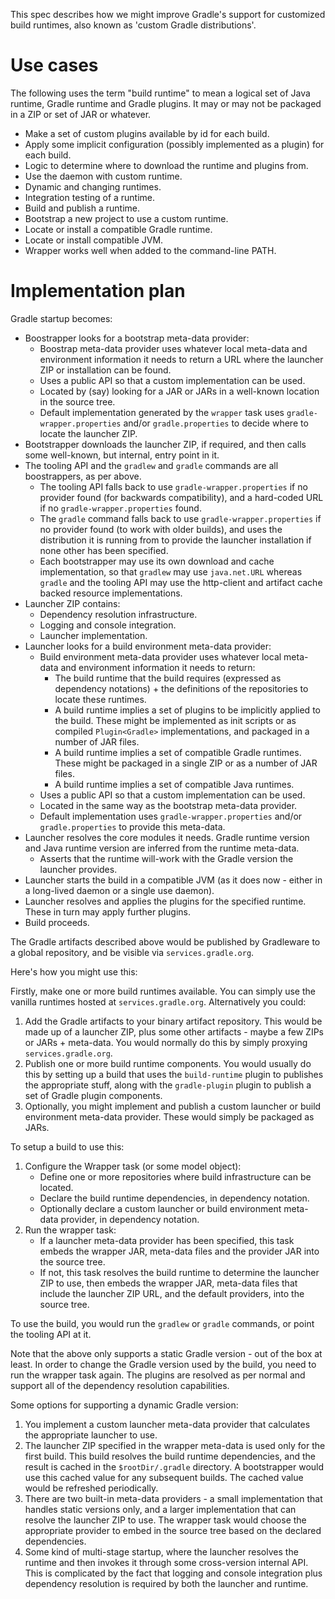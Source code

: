 
This spec describes how we might improve Gradle's support for customized build runtimes, also known as 'custom Gradle distributions'.

# Use cases

The following uses the term "build runtime" to mean a logical set of Java runtime, Gradle runtime and Gradle plugins. It may or
may not be packaged in a ZIP or set of JAR or whatever.

- Make a set of custom plugins available by id for each build.
- Apply some implicit configuration (possibly implemented as a plugin) for each build.
- Logic to determine where to download the runtime and plugins from.
- Use the daemon with custom runtime.
- Dynamic and changing runtimes.
- Integration testing of a runtime.
- Build and publish a runtime.
- Bootstrap a new project to use a custom runtime.
- Locate or install a compatible Gradle runtime.
- Locate or install compatible JVM.
- Wrapper works well when added to the command-line PATH.

# Implementation plan

Gradle startup becomes:

- Boostrapper looks for a bootstrap meta-data provider:
    - Boostrap meta-data provider uses whatever local meta-data and environment information it needs to return a URL where the launcher ZIP or installation can be found.
    - Uses a public API so that a custom implementation can be used.
    - Located by (say) looking for a JAR or JARs in a well-known location in the source tree.
    - Default implementation generated by the `wrapper` task uses `gradle-wrapper.properties` and/or `gradle.properties` to decide where to locate the launcher ZIP.
- Bootstrapper downloads the launcher ZIP, if required, and then calls some well-known, but internal, entry point in it.
- The tooling API and the `gradlew` and `gradle` commands are all boostrappers, as per above.
    - The tooling API falls back to use `gradle-wrapper.properties` if no provider found (for backwards compatibility), and a hard-coded URL if no `gradle-wrapper.properties` found.
    - The `gradle` command falls back to use `gradle-wrapper.properties` if no provider found (to work with older builds), and uses the distribution it is running from to
      provide the launcher installation if none other has been specified.
    - Each bootstrapper may use its own download and cache implementation, so that `gradlew` may use `java.net.URL` whereas `gradle` and the tooling API may use the
      http-client and artifact cache backed resource implementations.
- Launcher ZIP contains:
    - Dependency resolution infrastructure.
    - Logging and console integration.
    - Launcher implementation.
- Launcher looks for a build environment meta-data provider:
    - Build environment meta-data provider uses whatever local meta-data and environment information it needs to return:
        - The build runtime that the build requires (expressed as dependency notations) + the definitions of the repositories to locate these runtimes.
        - A build runtime implies a set of plugins to be implicitly applied to the build. These might be implemented as init scripts or as compiled `Plugin<Gradle>`
         implementations, and packaged in a number of JAR files.
        - A build runtime implies a set of compatible Gradle runtimes. These might be packaged in a single ZIP or as a number of JAR files.
        - A build runtime implies a set of compatible Java runtimes.
    - Uses a public API so that a custom implementation can be used.
    - Located in the same way as the bootstrap meta-data provider.
    - Default implementation uses `gradle-wrapper.properties` and/or `gradle.properties` to provide this meta-data.
- Launcher resolves the core modules it needs. Gradle runtime version and Java runtime version are inferred from the runtime meta-data.
    - Asserts that the runtime will-work with the Gradle version the launcher provides.
- Launcher starts the build in a compatible JVM (as it does now - either in a long-lived daemon or a single use daemon).
- Launcher resolves and applies the plugins for the specified runtime. These in turn may apply further plugins.
- Build proceeds.

The Gradle artifacts described above would be published by Gradleware to a global repository, and be visible via `services.gradle.org`.

Here's how you might use this:

Firstly, make one or more build runtimes available. You can simply use the vanilla runtimes hosted at `services.gradle.org`. Alternatively you could:

1. Add the Gradle artifacts to your binary artifact repository. This would be made up of a launcher ZIP, plus some other artifacts - maybe a few ZIPs or JARs + meta-data.
   You would normally do this by simply proxying `services.gradle.org`.
2. Publish one or more build runtime components. You would usually do this by setting up a build that uses the `build-runtime` plugin to publishes the appropriate stuff,
   along with the `gradle-plugin` plugin to publish a set of Gradle plugin components.
3. Optionally, you might implement and publish a custom launcher or build environment meta-data provider. These would simply be packaged as JARs.

To setup a build to use this:

1. Configure the Wrapper task (or some model object):
    - Define one or more repositories where build infrastructure can be located.
    - Declare the build runtime dependencies, in dependency notation.
    - Optionally declare a custom launcher or build environment meta-data provider, in dependency notation.
2. Run the wrapper task:
    - If a launcher meta-data provider has been specified, this task embeds the wrapper JAR, meta-data files and the provider JAR into the source tree.
    - If not, this task resolves the build runtime to determine the launcher ZIP to use, then embeds the wrapper JAR, meta-data files that include the launcher ZIP URL,
      and the default providers, into the source tree.

To use the build, you would run the `gradlew` or `gradle` commands, or point the tooling API at it.

Note that the above only supports a static Gradle version - out of the box at least. In order to change the Gradle version used by the build, you need to run the wrapper
task again. The plugins are resolved as per normal and support all of the dependency resolution capabilities.

Some options for supporting a dynamic Gradle version:

1. You implement a custom launcher meta-data provider that calculates the appropriate launcher to use.
2. The launcher ZIP specified in the wrapper meta-data is used only for the first build. This build resolves the build runtime dependencies, and the result is cached in the
   `$rootDir/.gradle` directory. A bootstrapper would use this cached value for any subsequent builds. The cached value would be refreshed periodically.
3. There are two built-in meta-data providers - a small implementation that handles static versions only, and a larger implementation that can resolve the launcher ZIP to
   use. The wrapper task would choose the appropriate provider to embed in the source tree based on the declared dependencies.
4. Some kind of multi-stage startup, where the launcher resolves the runtime and then invokes it through some cross-version internal API. This is complicated by the fact that
   logging and console integration plus dependency resolution is required by both the launcher and runtime.
